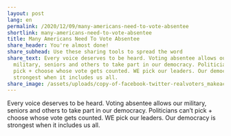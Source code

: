 ```yaml
---
layout: post
lang: en
permalink: /2020/12/09/many-americans-need-to-vote-absentee
shortlink: many-americans-need-to-vote-absentee
title: Many Americans Need To Vote Absentee
share_header: You're almost done!
share_subhead: Use these sharing tools to spread the word
share_text: Every voice deserves to be heard. Voting absentee allows our
  military, seniors and others to take part in our democracy. Politicians can’t
  pick + choose whose vote gets counted. WE pick our leaders. Our democracy is
  strongest when it includes us all.
share_image: /assets/uploads/copy-of-facebook-twitter-realvoters_makeacopy-4-.png
---
```

Every voice deserves to be heard. Voting absentee allows our military, seniors and others to take part in our democracy. Politicians can’t pick + choose whose vote gets counted. WE pick our leaders. Our democracy is strongest when it includes us all.